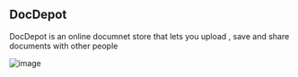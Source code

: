 ## DocDepot

DocDepot is an online documnet store that lets you upload , save and share documents with other people

![image](https://user-images.githubusercontent.com/95700260/192928938-80a60b3c-bdf7-458e-83d7-9ced167b670d.png)
